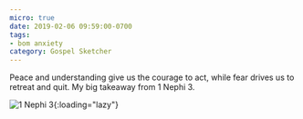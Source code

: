 ```yaml
---
micro: true
date: 2019-02-06 09:59:00-0700
tags:
- bom anxiety
category: Gospel Sketcher
---
```


Peace and understanding give us the courage to act, while fear drives us to retreat and quit. My big takeaway from 1 Nephi 3.

![1 Nephi 3](https://media.bennorris.org/images/gospelsketcher/uploads/2019/d5c3c24303.jpg){:loading="lazy"}